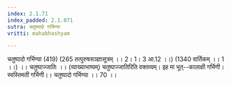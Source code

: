 ```yaml
---
index: 2.1.71
index_padded: 2.1.071
sutra: चतुष्पादो गर्भिण्या
vritti: mahabhashyam

---
```

 चतुष्पादो गर्भिण्या (419) (265 तत्पुरुषसञ्ज्ञासूत्रम् ।। 2। 1। 3 आ.12 ।।) (1340 वार्तिकम् ।। 1 ।।) ।। चतुष्पाज्जातिः ।। (व्याख्याभाष्यम्) चतुष्पाज्जातिरिति वक्तव्यम्। इह मा भूत्--कालाक्षी गर्भिणी। स्वस्तिमती गर्भिणी।। चतुष्पादो गर्भिण्या ।। 70 ।।